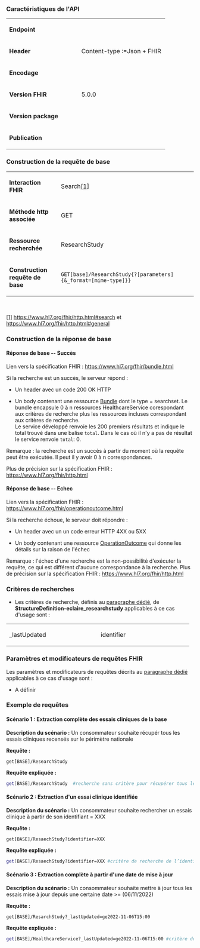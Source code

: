 <!-- ## Consultation de l'offre (Extraction) -->

### Caractéristiques de l'API 

<table width="25%">
<tbody>
<tr>
<td width="45%">
<p><strong>Endpoint</strong></p>
</td>

<td width="54%">
<p>&nbsp;</p>
</td>
</tr>
<tr>
<td width="45%">
<p><strong>Header</strong></p>
</td>
<td width="54%">
<p>Content-type&nbsp;:=Json + FHIR</p>
</td>
</tr>
<tr>
<td width="45%">
<p><strong>Encodage</strong></p>
</td>
<td width="54%">
<p>&nbsp;</p>
</td>
</tr>
<tr>
<td width="45%">
<p><strong>Version FHIR</strong></p>
</td>
<td width="54%">
<p>5.0.0</p>
</td>
</tr>
<tr>
<td width="45%">
<p><strong>Version package</strong></p>
</td>
<td width="54%">
<p>&nbsp;</p>
</td>
</tr>
<tr>
<td width="45%">
<p><strong>Publication</strong></p>
</td>
<td width="54%">
<p>&nbsp;</p>
</td>
</tr>
</tbody>
</table>

### Construction de la requête de base

<table>
<tbody>
<tr>
<td width="149">
<p><strong>Interaction FHIR</strong></p>
</td>
<td width="531">
<p>Search<a href="#_ftn1" name="_ftnref1">[1]</a></p>
</td>
</tr>
<tr>
<td width="149">
<p><strong>M&eacute;thode http associ&eacute;e</strong></p>
</td>
<td width="531">
<p>GET</p>
</td>
</tr>
<tr>
<td width="149">
<p><strong>Ressource recherch&eacute;e</strong></p>
</td>
<td width="531">
<p>ResearchStudy</p>
</td>
</tr>
<tr>
<td width="149">
<p><strong>Construction requ&ecirc;te de base</strong></p>
</td>
<td width="531">
<p><code>GET[base]/ResearchStudy{?[parameters]{&amp;_format=[mime-type]}}</code></p>
</td>
</tr>
</tbody>
</table>
<p>&nbsp;</p>
<p><a href="#_ftnref1" name="_ftn1">[1]</a> <a href="https://www.hl7.org/fhir/http.html#search">https://www.hl7.org/fhir/http.html#search</a> et <a href="https://www.hl7.org/fhir/http.html#general">https://www.hl7.org/fhir/http.html#general</a></p>

### Construction de la réponse de base

#### Réponse de base -- Succès

Lien vers la spécification FHIR : <https://www.hl7.org/fhir/bundle.html>

Si la recherche est un succès, le serveur répond :

-   Un header avec un code 200 OK HTTP

-   Un body contenant une ressource [Bundle](https://www.hl7.org/fhir/bundle.html) dont le type =
    searchset.
    Le bundle encapsule 0 à n ressources HealthcareService corespondant
    aux critères de recherche plus les ressources incluses correspondant
    aux critères de recherche.\
    Le service développé renvoie les 200 premiers résultats et indique
    le total trouvé dans une balise `total`. Dans le cas où il n'y a
    pas de résultat le service renvoie `total`: 0.

Remarque : la recherche est un succès à partir du moment où la requête
peut être exécutée. Il peut il y avoir 0 à n correspondances.

Plus de précision sur la spécification FHIR :
https://www.hl7.org/fhir/http.html

#### Réponse de base -- Echec

Lien vers la spécification FHIR :
<https://www.hl7.org/fhir/operationoutcome.html>

Si la recherche échoue, le serveur doit répondre :

-   Un header avec un un code erreur HTTP 4XX ou 5XX

-   Un body contenant une ressource [OperationOutcome](https://www.hl7.org/fhir/operationoutcome.html) qui donne les
    détails sur la raison de l'échec

Remarque : l'échec d'une recherche est la non-possibilité d'exécuter la
requête, ce qui est différent d'aucune correspondance à la recherche.
Plus de précision sur la spécification FHIR :
<https://www.hl7.org/fhir/http.html>

### Critères de recherches

-   Les critères de recherche, définis au [paragraphe dédié](search_param.html#structuredefinition-eclaire-researchstudy), de
    **StructureDefinition-eclaire_researchstudy** applicables à ce cas
    d'usage sont :

<table>
<tbody>
<tr>
<td width="230">
<p>_lastUpdated</p>
</td>
<td width="230">
<p>identifier</p>
</td>
</tr>
</tbody>
</table>

### Paramètres et modificateurs de requêtes FHIR

Les paramètres et modificateurs de requêtes décrits au [paragraphe dédié](modifiers.html)
applicables à ce cas d'usage sont :

-   A définir

### Exemple de requêtes

#### Scénario 1 : Extraction complète des essais cliniques de la base

**Description du scénario :** Un consommateur souhaite récupér tous les essais cliniques recensés sur le périmètre nationale

**Requête :**

```
get[BASE]/ResearchStudy
```

**Requête expliquée :**

```sh
get[BASE]/ResearchStudy  #recherche sans critère pour récupérer tous les essais cliniques
```


#### Scénario 2 : Extraction d'un essai clinique identifiée

**Description du scénario :** Un consommateur souhaite
rechercher un essais clinique à partir de son identifiant = XXX

**Requête :**

```
get[BASE]/ResaechStudy?identifier=XXX
```

**Requête expliquée :**

```sh
get[BASE]/ResaechStudy?identifier=XXX #critère de recherche de l’identifiant de l'essai
```
#### Scénario 3 : Extraction complète à partir d'une date de mise à jour

**Description du scénario :** Un consommateur souhaite mettre
à jour tous les essais
mise à jour depuis une certaine date \>= (06/11/2022)

**Requête :**

```
get[BASE]/ResarchStudy?_lastUpdated=ge2022-11-06T15:00
```

**Requête expliquée :**

```sh
get[BASE]/HealthcareService?_lastUpdated=ge2022-11-06T15:00 #critère de recherche de sur la date de mise à jour (ge= greater than)
```

